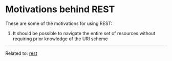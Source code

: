 # Motivations behind REST
These are some of the motivations for using REST: 
1. It should be possible to navigate the entire set of resources without requiring prior knowledge of the URI scheme


<hr>

Related to: [rest](rest)